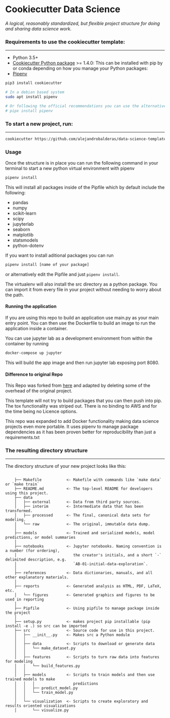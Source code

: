 # Cookiecutter Data Science

_A logical, reasonably standardized, but flexible project structure for doing and sharing data science work._ 

### Requirements to use the cookiecutter template:
-----------
 - Python 3.5+
 - [Cookiecutter Python package](http://cookiecutter.readthedocs.org/en/latest/installation.html) >= 1.4.0: This can be installed with pip by or conda depending on how you manage your Python packages:
 - [Pipenv](https://pypi.org/project/pipenv/)

``` bash
pip3 install cookiecutter

# In a debian based system
sudo apt install pipenv

# Or following the official recommendations you can use the alternative command
# pipx install pipenv
```


### To start a new project, run:
------------

``` bash
cookiecutter https://github.com/alejandrobalderas/data-science-template
```

### Usage

Once the structure is in place you can run the following command in your terminal to start a new python virtual environment with pipenv
``` bash
pipenv install
```
This will install all packages inside of the Pipfile which by default include the following:
- pandas
- numpy
- scikit-learn
- scipy
- jupyterlab
- seaborn
- matplotlib
- statsmodels
- python-dotenv

If you want to install aditional packages you can run 
``` bash
pipenv install [name of your package]
```
or alternatively edit the Pipfile and just `pipenv install`.

The virtualenv will also install the src directory as a python package. You can import it from every file in your project without needing to worry about the path. 

#### Running the application
If you are using this repo to build an application use main.py as your main entry point. You can then use the Dockerfile to build an image to run the application inside a container.

You can use jupyter lab as a development environment from within the container by running 
``` bash
docker-compose up jupyter
```
This will build the app image and then run jupyter lab exposing port 8080. 

    
#### Difference to original Repo
This Repo was forked from [here](http://drivendata.github.io/cookiecutter-data-science/) and adapted by deleting some of the overhead of the original project.

This template will not try to build packages that you can then push into pip. The tox functionality was striped out. There is no binding to AWS and for the time being no Licence options.

This repo was expanded to add Docker functionality making data science projects even more portable. It uses pipenv to manage package dependencies as it has been proven better for reproducibility than just a requirements.txt


### The resulting directory structure
------------

The directory structure of your new project looks like this: 

```

    ├── Makefile           <- Makefile with commands like `make data` or `make train`
    ├── README.md          <- The top-level README for developers using this project.
    ├── data
    │   ├── external       <- Data from third party sources.
    │   ├── interim        <- Intermediate data that has been transformed.
    │   ├── processed      <- The final, canonical data sets for modeling.
    │   └── raw            <- The original, immutable data dump.
    │
    ├── models             <- Trained and serialized models, model predictions, or model summaries
    │
    ├── notebooks          <- Jupyter notebooks. Naming convention is a number (for ordering),
    │                         the creator's initials, and a short `-` delimited description, e.g.
    │                         `AB-01-initial-data-exploration`.
    │
    ├── references         <- Data dictionaries, manuals, and all other explanatory materials.
    │
    ├── reports            <- Generated analysis as HTML, PDF, LaTeX, etc.
    │   └── figures        <- Generated graphics and figures to be used in reporting
    │
    ├── Pipfile            <- Using pipfile to manage package inside the project
    │
    ├── setup.py           <- makes project pip installable (pip install -e .) so src can be imported
    ├── src                <- Source code for use in this project.
    │   ├── __init__.py    <- Makes src a Python module
    │   │
    │   ├── data           <- Scripts to download or generate data
    │   │   └── make_dataset.py
    │   │
    │   ├── features       <- Scripts to turn raw data into features for modeling
    │   │   └── build_features.py
    │   │
    │   ├── models         <- Scripts to train models and then use trained models to make
    │   │   │                 predictions
    │   │   ├── predict_model.py
    │   │   └── train_model.py
    │   │
    │   └── visualization  <- Scripts to create exploratory and results oriented visualizations
    │       └── visualize.py

```
